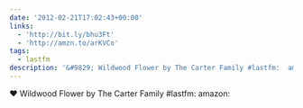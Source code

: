 ```yaml
---
date: '2012-02-21T17:02:43+00:00'
links:
  - 'http://bit.ly/bhu3Ft'
  - 'http://amzn.to/arKVCo'
tags:
  - lastfm
description: '&#9829; Wildwood Flower by The Carter Family #lastfm:  amazon: '
---
```

&#9829; Wildwood Flower by The Carter Family #lastfm:  amazon: 
